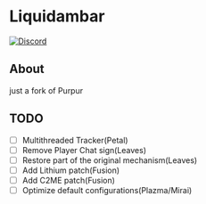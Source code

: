 # Liquidambar
[![Discord](https://img.shields.io/discord/891325967203729472?color=5865F2&label=discord&style=for-the-badge)](https://discord.gg/DdH6Yfu9gM)
## About
just a fork of Purpur
## TODO
- [ ] Multithreaded Tracker(Petal)
- [ ] Remove Player Chat sign(Leaves)
- [ ] Restore part of the original mechanism(Leaves)
- [ ] Add Lithium patch(Fusion)
- [ ] Add C2ME patch(Fusion)
- [ ] Optimize default configurations(Plazma/Mirai)
